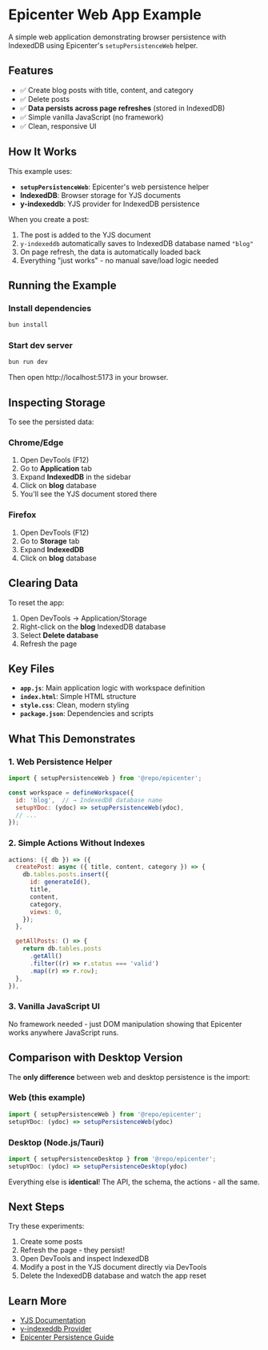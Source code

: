 # Epicenter Web App Example

A simple web application demonstrating browser persistence with IndexedDB using Epicenter's `setupPersistenceWeb` helper.

## Features

- ✅ Create blog posts with title, content, and category
- ✅ Delete posts
- ✅ **Data persists across page refreshes** (stored in IndexedDB)
- ✅ Simple vanilla JavaScript (no framework)
- ✅ Clean, responsive UI

## How It Works

This example uses:
- **`setupPersistenceWeb`**: Epicenter's web persistence helper
- **IndexedDB**: Browser storage for YJS documents
- **y-indexeddb**: YJS provider for IndexedDB persistence

When you create a post:
1. The post is added to the YJS document
2. `y-indexeddb` automatically saves to IndexedDB database named `"blog"`
3. On page refresh, the data is automatically loaded back
4. Everything "just works" - no manual save/load logic needed

## Running the Example

### Install dependencies
```bash
bun install
```

### Start dev server
```bash
bun run dev
```

Then open http://localhost:5173 in your browser.

## Inspecting Storage

To see the persisted data:

### Chrome/Edge
1. Open DevTools (F12)
2. Go to **Application** tab
3. Expand **IndexedDB** in the sidebar
4. Click on **blog** database
5. You'll see the YJS document stored there

### Firefox
1. Open DevTools (F12)
2. Go to **Storage** tab
3. Expand **IndexedDB**
4. Click on **blog** database

## Clearing Data

To reset the app:
1. Open DevTools → Application/Storage
2. Right-click on the **blog** IndexedDB database
3. Select **Delete database**
4. Refresh the page

## Key Files

- **`app.js`**: Main application logic with workspace definition
- **`index.html`**: Simple HTML structure
- **`style.css`**: Clean, modern styling
- **`package.json`**: Dependencies and scripts

## What This Demonstrates

### 1. Web Persistence Helper
```javascript
import { setupPersistenceWeb } from '@repo/epicenter';

const workspace = defineWorkspace({
  id: 'blog',  // → IndexedDB database name
  setupYDoc: (ydoc) => setupPersistenceWeb(ydoc),
  // ...
});
```

### 2. Simple Actions Without Indexes
```javascript
actions: ({ db }) => ({
  createPost: async ({ title, content, category }) => {
    db.tables.posts.insert({
      id: generateId(),
      title,
      content,
      category,
      views: 0,
    });
  },

  getAllPosts: () => {
    return db.tables.posts
      .getAll()
      .filter((r) => r.status === 'valid')
      .map((r) => r.row);
  },
}),
```

### 3. Vanilla JavaScript UI
No framework needed - just DOM manipulation showing that Epicenter works anywhere JavaScript runs.

## Comparison with Desktop Version

The **only difference** between web and desktop persistence is the import:

### Web (this example)
```javascript
import { setupPersistenceWeb } from '@repo/epicenter';
setupYDoc: (ydoc) => setupPersistenceWeb(ydoc)
```

### Desktop (Node.js/Tauri)
```javascript
import { setupPersistenceDesktop } from '@repo/epicenter';
setupYDoc: (ydoc) => setupPersistenceDesktop(ydoc)
```

Everything else is **identical**! The API, the schema, the actions - all the same.

## Next Steps

Try these experiments:
1. Create some posts
2. Refresh the page - they persist!
3. Open DevTools and inspect IndexedDB
4. Modify a post in the YJS document directly via DevTools
5. Delete the IndexedDB database and watch the app reset

## Learn More

- [YJS Documentation](https://docs.yjs.dev/)
- [y-indexeddb Provider](https://github.com/yjs/y-indexeddb)
- [Epicenter Persistence Guide](../../../docs/yjs-persistence-guide.md)
